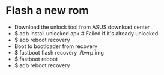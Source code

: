 Flash a new rom
=====
* Download the unlock tool from ASUS download center
* $ adb install unlocked.apk # Failed if it's already unlocked
* $ adb reboot recovery
* Boot to bootloader from recovery
* $ fastboot flash recovery ./twrp.img
* $ fastboot reboot
* $ adb reboot recovery
